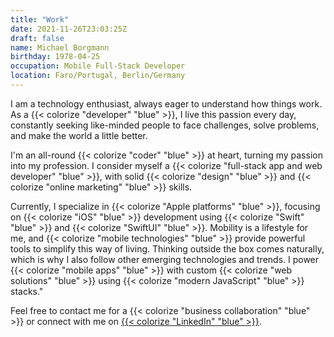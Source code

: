 ```yaml
---
title: "Work"
date: 2021-11-26T23:03:25Z
draft: false
name: Michael Borgmann
birthday: 1978-04-25
occupation: Mobile Full-Stack Developer
location: Faro/Portugal, Berlin/Germany
---
```


I am a technology enthusiast, always eager to understand how things work. As a {{< colorize "developer" "blue" >}}, I live this passion every day, constantly seeking like-minded people to face challenges, solve problems, and make the world a little better.

I'm an all-round {{< colorize "coder" "blue" >}} at heart, turning my passion into my profession. I consider myself a {{< colorize "full-stack app and web developer" "blue" >}}, with solid {{< colorize "design" "blue" >}} and {{< colorize "online marketing" "blue" >}} skills.

Currently, I specialize in {{< colorize "Apple platforms" "blue" >}}, focusing on {{< colorize "iOS" "blue" >}} development using {{< colorize "Swift" "blue" >}} and {{< colorize "SwiftUI" "blue" >}}. Mobility is a lifestyle for me, and {{< colorize "mobile technologies" "blue" >}} provide powerful tools to simplify this way of living. Thinking outside the box comes naturally, which is why I also follow other emerging technologies and trends. I power {{< colorize "mobile apps" "blue" >}} with custom {{< colorize "web solutions" "blue" >}} using {{< colorize "modern JavaScript" "blue" >}} stacks."

Feel free to contact me for a {{< colorize "business collaboration" "blue" >}} or connect with me on [{{< colorize "LinkedIn" "blue" >}}](https://www.linkedin.com/in/michaelborgmann).